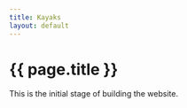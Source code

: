 ```yaml
---
title: Kayaks
layout: default
---
```


# {{ page.title }}

This is the initial stage of building the website.